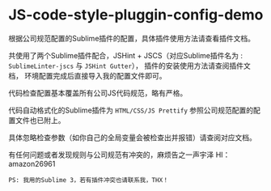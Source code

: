 # JS-code-style-pluggin-config-demo
根据公司规范配置的Sublime插件的配置，具体插件使用方法请查看插件文档。

共使用了两个Sublime插件配合，JSHint + JSCS（对应Sublime插件名为 : `SublimeLinter-jscs` 与 `JSHint Gutter`）， 插件的安装使用方法请查阅插件文档， 环境配置完成后直接导入我的配置文件即可。

代码检查配置基本覆盖所有公司JS代码规范，略有严格。

代码自动格式化的Sublime插件为 `HTML/CSS/JS Prettify` 参照公司规范配置的配置文件也已附上。

具体忽略检查参数（如你自己的全局变量会被检查出并报错）请查阅对应文档。

有任何问题或者发现规则与公司规范有冲突的，麻烦告之一声宇泽 HI：amazon26961

`PS: 我用的Sublime 3，若有插件冲突也请联系我，THX！`